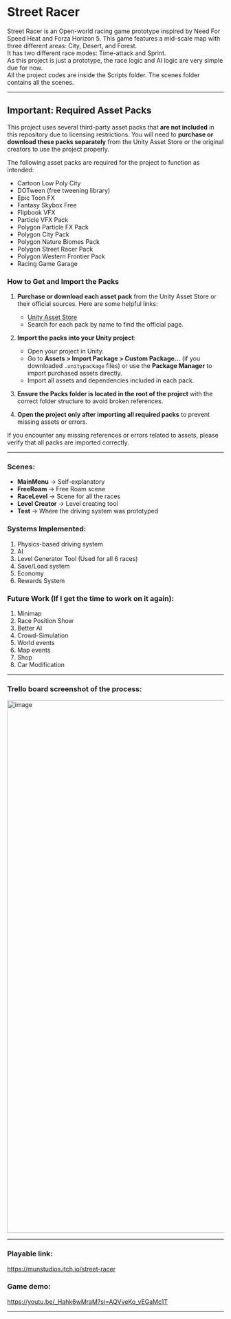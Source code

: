 # Street Racer

Street Racer is an Open-world racing game prototype inspired by Need For Speed Heat and Forza Horizon 5. This game features a mid-scale map with three different areas: City, Desert, and Forest.  
It has two different race modes: Time-attack and Sprint.  
As this project is just a prototype, the race logic and AI logic are very simple due for now.  
All the project codes are inside the Scripts folder. The scenes folder contains all the scenes.

---

## Important: Required Asset Packs

This project uses several third-party asset packs that **are not included** in this repository due to licensing restrictions. You will need to **purchase or download these packs separately** from the Unity Asset Store or the original creators to use the project properly.

The following asset packs are required for the project to function as intended:

- Cartoon Low Poly City  
- DOTween (free tweening library)  
- Epic Toon FX  
- Fantasy Skybox Free  
- Flipbook VFX  
- Particle VFX Pack  
- Polygon Particle FX Pack  
- Polygon City Pack  
- Polygon Nature Biomes Pack  
- Polygon Street Racer Pack  
- Polygon Western Frontier Pack  
- Racing Game Garage  

### How to Get and Import the Packs

1. **Purchase or download each asset pack** from the Unity Asset Store or their official sources. Here are some helpful links:  
   - [Unity Asset Store](https://assetstore.unity.com/)  
   - Search for each pack by name to find the official page.

2. **Import the packs into your Unity project**:  
   - Open your project in Unity.  
   - Go to **Assets > Import Package > Custom Package...** (if you downloaded `.unitypackage` files) or use the **Package Manager** to import purchased assets directly.  
   - Import all assets and dependencies included in each pack.

3. **Ensure the Packs folder is located in the root of the project** with the correct folder structure to avoid broken references.

4. **Open the project only after importing all required packs** to prevent missing assets or errors.

If you encounter any missing references or errors related to assets, please verify that all packs are imported correctly.

---

### Scenes:
- **MainMenu** -> Self-explanatory  
- **FreeRoam** -> Free Roam scene  
- **RaceLevel** -> Scene for all the races  
- **Level Creator** -> Level creating tool  
- **Test** -> Where the driving system was prototyped  

### Systems Implemented:
1. Physics-based driving system  
2. AI  
3. Level Generator Tool (Used for all 6 races)  
4. Save/Load system  
5. Economy  
6. Rewards System  

### Future Work (If I get the time to work on it again):
1. Minimap  
2. Race Position Show  
3. Better AI  
4. Crowd-Simulation  
5. World events  
6. Map events  
7. Shop  
8. Car Modification  

---

### Trello board screenshot of the process:  
<img width="1237" alt="image" src="https://github.com/Pixel-Man360/StreetRacer/assets/54744758/a369f79e-748d-4ee2-8775-b7713ead011f">

---

### Playable link:  
https://munstudios.itch.io/street-racer  

### Game demo:  
https://youtu.be/_Hahk6wMraM?si=AQVveKo_vEGaMc1T  

---
